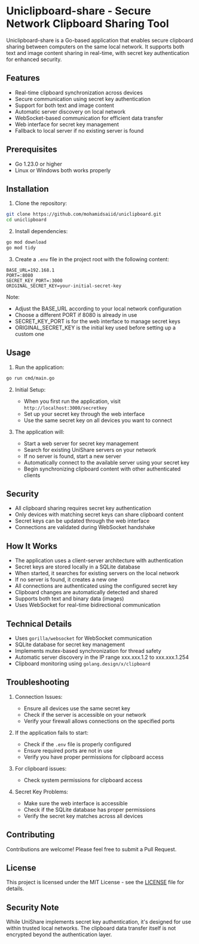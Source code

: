# Uniclipboard-share - Secure Network Clipboard Sharing Tool

Uniclipboard-share is a Go-based application that enables secure clipboard sharing between computers on the same local network. It supports both text and image content sharing in real-time, with secret key authentication for enhanced security.

## Features

- Real-time clipboard synchronization across devices
- Secure communication using secret key authentication
- Support for both text and image content
- Automatic server discovery on local network
- WebSocket-based communication for efficient data transfer
- Web interface for secret key management
- Fallback to local server if no existing server is found

## Prerequisites

- Go 1.23.0 or higher
- Linux or Windows both works properly

## Installation

1. Clone the repository:

```bash
git clone https://github.com/mohamidsaiid/uniclipboard.git
cd uniclipboard
```

2. Install dependencies:

```bash
go mod download
go mod tidy
```

3. Create a `.env` file in the project root with the following content:

```env
BASE_URL=192.168.1
PORT=:8080
SECRET_KEY_PORT=:3000
ORIGINAL_SECRET_KEY=your-initial-secret-key
```

Note:

- Adjust the BASE_URL according to your local network configuration
- Choose a different PORT if 8080 is already in use
- SECRET_KEY_PORT is for the web interface to manage secret keys
- ORIGINAL_SECRET_KEY is the initial key used before setting up a custom one

## Usage

1. Run the application:

```bash
go run cmd/main.go
```

2. Initial Setup:

   - When you first run the application, visit `http://localhost:3000/secretkey`
   - Set up your secret key through the web interface
   - Use the same secret key on all devices you want to connect

3. The application will:
   - Start a web server for secret key management
   - Search for existing UniShare servers on your network
   - If no server is found, start a new server
   - Automatically connect to the available server using your secret key
   - Begin synchronizing clipboard content with other authenticated clients

## Security

- All clipboard sharing requires secret key authentication
- Only devices with matching secret keys can share clipboard content
- Secret keys can be updated through the web interface
- Connections are validated during WebSocket handshake

## How It Works

- The application uses a client-server architecture with authentication
- Secret keys are stored locally in a SQLite database
- When started, it searches for existing servers on the local network
- If no server is found, it creates a new one
- All connections are authenticated using the configured secret key
- Clipboard changes are automatically detected and shared
- Supports both text and binary data (images)
- Uses WebSocket for real-time bidirectional communication

## Technical Details

- Uses `gorilla/websocket` for WebSocket communication
- SQLite database for secret key management
- Implements mutex-based synchronization for thread safety
- Automatic server discovery in the IP range xxx.xxx.1.2 to xxx.xxx.1.254
- Clipboard monitoring using `golang.design/x/clipboard`

## Troubleshooting

1. Connection Issues:

   - Ensure all devices use the same secret key
   - Check if the server is accessible on your network
   - Verify your firewall allows connections on the specified ports

2. If the application fails to start:

   - Check if the `.env` file is properly configured
   - Ensure required ports are not in use
   - Verify you have proper permissions for clipboard access

3. For clipboard issues:

   - Check system permissions for clipboard access

4. Secret Key Problems:
   - Make sure the web interface is accessible
   - Check if the SQLite database has proper permissions
   - Verify the secret key matches across all devices

## Contributing

Contributions are welcome! Please feel free to submit a Pull Request.

## License

This project is licensed under the MIT License - see the [LICENSE](LICENSE) file for details.

## Security Note

While UniShare implements secret key authentication, it's designed for use within trusted local networks. The clipboard data transfer itself is not encrypted beyond the authentication layer.

